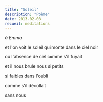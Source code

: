 ```yaml
---
title: "Soleil"
description: "Poème"
date: 2013-02-08
recueil: meditations
---
```


*à Emma*

et l'on voit le soleil
qui monte dans le ciel noir

ou l'absence de ciel
comme s'il fuyait

et il nous brule
nous si petits

si faibles
dans l'oubli

comme s'il décollait

sans nous
